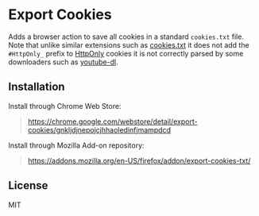 # Export Cookies

Adds a browser action to save all cookies in a standard `cookies.txt` file. Note that unlike similar extensions such as [cookies.txt](https://addons.mozilla.org/en-US/firefox/addon/cookies-txt/) it does not add the `#HttpOnly_` prefix to [HttpOnly](https://developer.mozilla.org/en-US/docs/Web/HTTP/Cookies#Secure_and_HttpOnly_cookies) cookies it is not correctly parsed by some downloaders such as [youtube-dl](https://github.com/rg3/youtube-dl).

## Installation
Install through Chrome Web Store:
> https://chrome.google.com/webstore/detail/export-cookies/gnkljdjnepojcjhhaoledinfjmampdcd

Install through Mozilla Add-on repository:
> https://addons.mozilla.org/en-US/firefox/addon/export-cookies-txt/

## License
MIT
